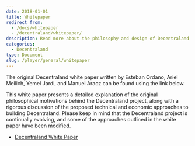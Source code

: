 ```yaml
---
date: 2018-01-01
title: Whitepaper
redirect_from:
  - /docs/whitepaper
  - /decentraland/whitepaper/
description: Read more about the philosophy and design of Decentraland in our white paper.
categories:
  - Decentraland
type: Document
slug: /player/general/whitepaper
---
```


The original Decentraland white paper written by Esteban Ordano, Ariel Meilich, Yemel Jardi, and Manuel Araoz can be found using the link below.

This white paper presents a detailed explanation of the original philosophical motivations behind the Decentraland project, along with a rigorous discussion of the proposed technical and economic approaches to building Decentraland. Please keep in mind that the Decentraland project is continually evolving, and some of the approaches outlined in the white paper have been modified.

- [Decentraland White Paper](https://decentraland.org/whitepaper.pdf)
